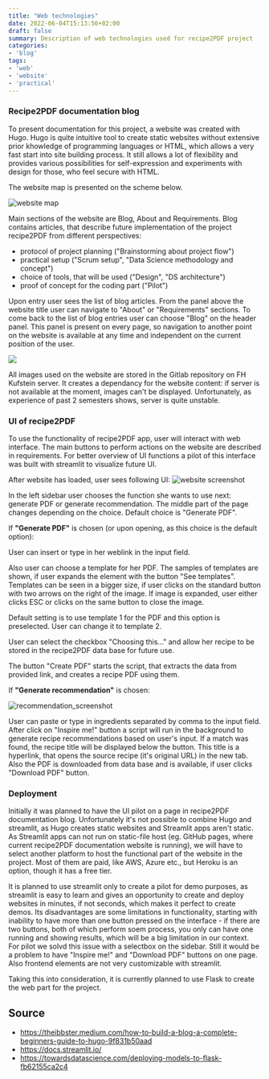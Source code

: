```yaml
---
title: "Web technologies"
date: 2022-06-04T15:13:56+02:00
draft: false
summary: Description of web technologies used for recipe2PDF project
categories:
- 'blog'
tags: 
- 'web'
- 'website'
- 'practical'
---
```


### Recipe2PDF documentation blog

To present documentation for this project, a website was created with Hugo. Hugo is quite intuitive tool to create static websites without extensive prior khowledge of programming languages or HTML, which allows a very fast start into site building process. It still allows a lot of flexibility and provides various possibilities for self-expression and experiments with design for those, who feel secure with HTML.

The website map is presented on the scheme below. 

![website map]('https://gitlab.web.fh-kufstein.ac.at/anna.fedorova/recipe2pdf/-/raw/main/photo_protocol/recipe2pdf_-_Website_map.jpg')

Main sections of the website are Blog, About and Requirements. Blog contains articles, that describe future implementation of the project recipe2PDF from different perspectives:
- protocol of project planning ("Brainstorming about project flow")
- practical setup ("Scrum setup", "Data Science methodology and concept")
- choice of tools, that will be used ("Design", "DS architecture")
- proof of concept for the coding part ("Pilot")

Upon entry user sees the list of blog articles. From the panel above the website title user can navigate to "About" or "Requirements" sections. To come back to the list of blog entries user can choose "Blog" on the header panel. This panel is present on every page, so navigation to another point on the website is available at any time and independent on the current position of the user.

![]('https://gitlab.web.fh-kufstein.ac.at/anna.fedorova/recipe2pdf/-/raw/main/photo_protocol/recipe2pdf_website.jpg')

All images used on the website are stored in the Gitlab repository on FH Kufstein server. It creates a dependancy for the website content: if server is not available at the moment, images can't be displayed. Unfortunately, as experience of past 2 semesters shows, server is quite unstable.

### UI of recipe2PDF

To use the functionality of recipe2PDF app, user will interact with web interface. The main buttons to perform actions on the website are described in requirements. For better overview of UI functions a pilot of this interface was built with streamlit to visualize future UI.

After website has loaded, user sees following UI:
![website screenshot]('https://gitlab.web.fh-kufstein.ac.at/anna.fedorova/recipe2pdf/-/raw/main/photo_protocol/UI_pilot_1.JPG')

In the left sidebar user chooses the function she wants to use next: generate PDF or generate recommendation. The middle part of the page changes depending on the choice. Default choice is "Generate PDF".

If **"Generate PDF"** is chosen (or upon opening, as this choice is the default option):

User can insert or type in her weblink in the input field.

Also user can choose a template for her PDF. The samples of templates are shown, if user expands the element with the button "See templates". Templates can be seen in a bigger size, if user clicks on the standard button with two arrows on the right of the image. If image is expanded, user either clicks ESC or clicks on the same button to close the image.

Default setting is to use template 1 for the PDF and this option is preselected. User can change it to template 2.

User can select the checkbox "Choosing this..." and allow her recipe to be stored in the recipe2PDF data base for future use.

The button "Create PDF" starts the script, that extracts the data from provided link, and creates a recipe PDF using them.

If **"Generate recommendation"** is chosen:

![recommendation_screenshot]('https://gitlab.web.fh-kufstein.ac.at/anna.fedorova/recipe2pdf/-/raw/main/photo_protocol/UI_pilot_2.JPG')

User can paste or type in ingredients separated by comma to the input field. After click on "Inspire me!" button a script will run in the background to generate recipe recommendations based on user's input. If a match was found, the recipe title will be displayed below the button. This title is a hyperlink, that opens the source recipe (it's original URL) in the new tab. Also the PDF is downloaded from data base and is available, if user clicks "Download PDF" button.

### Deployment

Initially it was planned to have the UI pilot on a page in recipe2PDF documentation blog. Unfortunately it's not possible to combine Hugo and streamlit, as Hugo creates static websites and Streamlit apps aren't static. As Streamlit apps can not run on static-file host (eg. GitHub pages, where current recipe2PDF documentation website is running), we will have to select another platform to host the functional part of the website in the project. Most of them are paid, like AWS, Azure etc., but Heroku is an option, though it has a free tier.

It is planned to use streamlit only to create a pilot for demo purposes, as streamlit is easy to learn and gives an opportunity to create and deploy websites in minutes, if not seconds, which makes it perfect to create demos. Its disadvantages are some limitations in functionality, starting with inability to have more than one button pressed on the interface - if there are two buttons, both of which perform soem process, you only can have one running and showing results, which will be a big limitation in our context. For pilot we solvd this issue with a selectbox on the sidebar. Still it would be a problem to have "Inspire me!" and "Download PDF" buttons on one page. Also frontend elements are not very customizable with streamlit.

Taking this into consideration, it is currently planned to use Flask to create the web part for the project.

## Source

* https://theibbster.medium.com/how-to-build-a-blog-a-complete-beginners-guide-to-hugo-9f831b50aad
* https://docs.streamlit.io/
* https://towardsdatascience.com/deploying-models-to-flask-fb62155ca2c4